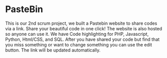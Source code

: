 # PasteBin

This is our 2nd scrum project, we built a Pastebin website to share codes via a link. Share your beautiful code in one click! The website is also hosted so anyone can use it. We have Code highlighting for PHP, Javascript, Python, Html/CSS, and SQL. After you have shared your code but find that you miss something or want to change something you can use the edit button. The link will be updated automatically.
